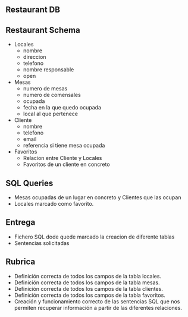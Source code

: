 ## Restaurant DB
## Restaurant Schema
+ Locales
  + nombre
  + direccion
  + telefono
  + nombre responsable
  + open
+ Mesas
  + numero de mesas
  + numero de comensales
  + ocupada
  + fecha en la que quedo ocupada
  + local al que pertenece
+ Cliente
  + nombre
  + telefono
  + email
  + referencia si tiene mesa ocupada
+ Favoritos
  + Relacion entre Cliente y Locales 
  + Favoritos de un cliente en concreto

## SQL Queries
+ Mesas ocupadas de un lugar en concreto y Clientes que las ocupan
+ Locales marcado como favorito. 

## Entrega
+ Fichero SQL dode quede marcado la creacion de diferente tablas
+ Sentencias solicitadas

## Rubrica
+ Definición correcta de todos los campos de la tabla locales.
+ Definición correcta de todos los campos de la tabla mesas.
+ Definición correcta de todos los campos de la tabla clientes.
+ Definición correcta de todos los campos de la tabla favoritos.
+ Creación y funcionamiento correcto de las sentencias SQL que nos permiten recuperar información a partir
de las diferentes relaciones.